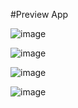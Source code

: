 #Preview App

![image](https://github.com/user-attachments/assets/f2177469-8dcb-4966-810c-cff660fe115b)


![image](https://github.com/user-attachments/assets/c6472fd2-60f0-477d-a8cc-e5d2a6243179)


![image](https://github.com/user-attachments/assets/facad90c-ffeb-4572-b6ca-b569c8edf65a)


![image](https://github.com/user-attachments/assets/9c3f7ed3-8609-4b2e-b55b-b15600c1b937)

